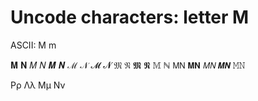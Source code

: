 # Uncode characters: letter M

ASCII: M m


𝐌 𝐍
𝑀 𝑁
𝑴 𝑵
ℳ 𝒩
𝓜 𝓝
𝔐 𝔑
𝕸 𝕹
𝕄 ℕ
𝖬𝖭
𝗠𝗡
𝘔𝘕
𝙈𝙉
𝙼𝙽

Pρ
Λλ
Mμ
Nν
